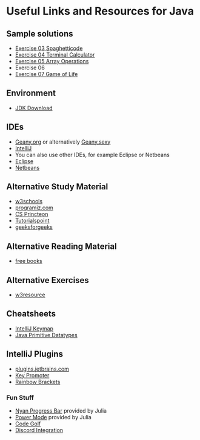 # Useful Links and Resources for Java

## Sample solutions
* [Exercise 03 Spaghetticode](https://github.com/x21L/SpaghettiCode.git)
* [Exercise 04 Terminal Calculator](https://github.com/x21L/TerminalCalculator)
* [Exercise 05 Array Operations](https://github.com/x21L/ArrayOperations)
* Exercise 06
* [Exercise 07 Game of Life](https://github.com/x21L/GameOfLife)

## Environment
* [JDK Download](https://adoptopenjdk.net/)

## IDEs
* [Geany.org](https://geany.org/) or alternatively [Geany.sexy](https://geany.sexy//)
* [IntelliJ](https://www.jetbrains.com/de-de/idea/)
* You can also use other IDEs, for example Eclipse or Netbeans
* [Eclipse](https://www.eclipse.org/)
* [Netbeans](https://netbeans.org/)

## Alternative Study Material
* [w3schools](https://www.w3schools.com/java/)
* [programiz.com](https://www.programiz.com/java-programming)
* [CS Princteon](https://introcs.cs.princeton.edu/java/home/)
* [Tutorialspoint](https://www.tutorialspoint.com/java/index.htm)
* [geeksforgeeks](https://www.geeksforgeeks.org/java/)

## Alternative Reading Material
* [free books](https://github.com/EbookFoundation/free-programming-books/blob/master/free-programming-books.md)

## Alternative Exercises
* [w3resource](https://www.w3resource.com/java-exercises/)

## Cheatsheets
* [IntelliJ Keymap](https://resources.jetbrains.com/storage/products/intellij-idea/docs/IntelliJIDEA_ReferenceCard.pdf)
* [Java Primitive Datatypes](https://docs.oracle.com/javase/tutorial/java/nutsandbolts/datatypes.html)

## IntelliJ Plugins
* [plugins.jetbrains.com](https://plugins.jetbrains.com/idea_ce)
* [Key Promoter](https://plugins.jetbrains.com/plugin/9792-key-promoter-x)
* [Rainbow Brackets](https://plugins.jetbrains.com/plugin/10080-rainbow-brackets)

### Fun Stuff
* [Nyan Progress Bar](https://plugins.jetbrains.com/plugin/8575-nyan-progress-bar) provided by Julia
* [Power Mode](https://plugins.jetbrains.com/plugin/8251-power-mode-ii) provided by Julia
* [Code Golf](https://plugins.jetbrains.com/plugin/7243-intellij-code-golf)
* [Discord Integration](https://plugins.jetbrains.com/plugin/10233-discord-integration)